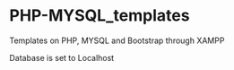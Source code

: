 # PHP-MYSQL_templates
Templates on PHP, MYSQL and Bootstrap through XAMPP

Database is set to Localhost

